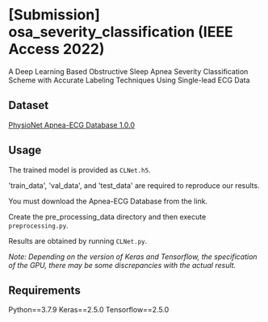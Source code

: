 # [Submission] osa_severity_classification (IEEE Access 2022)
A Deep Learning Based Obstructive Sleep Apnea Severity Classification Scheme with Accurate Labeling Techniques Using Single-lead ECG Data

## Dataset
[PhysioNet Apnea-ECG Database 1.0.0](https://physionet.org/content/apnea-ecg/1.0.0/)

## Usage
The trained model is provided as `CLNet.h5`.

'train_data', 'val_data', and 'test_data' are required to reproduce our results.

You must download the Apnea-ECG Database from the link. 

Create the pre_processing_data directory and then execute `preprocessing.py`.

Results are obtained by running `CLNet.py`.

*Note: Depending on the version of Keras and Tensorflow, the specification of the GPU, there may be some discrepancies with the actual result.*

## Requirements
Python==3.7.9 Keras==2.5.0 Tensorflow==2.5.0
